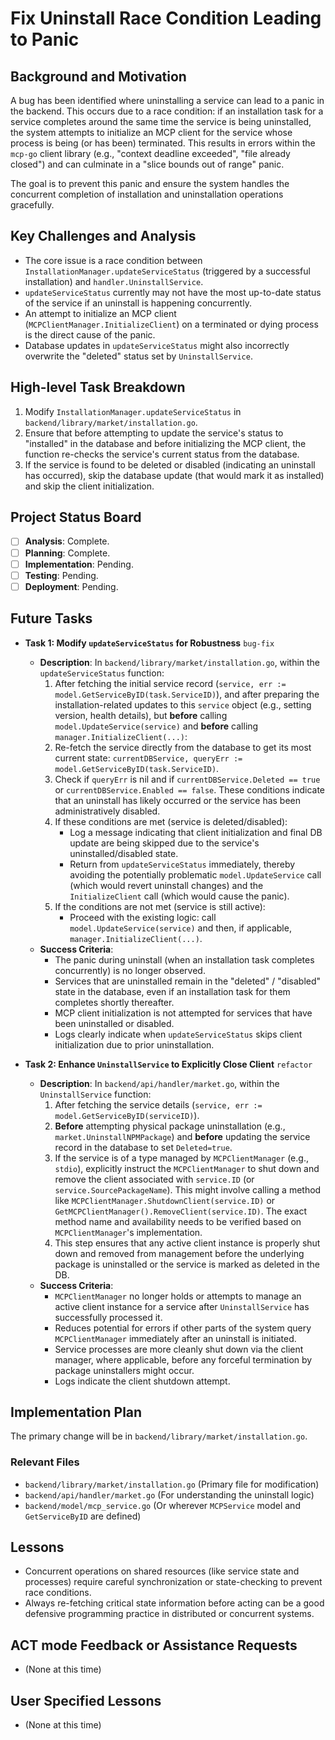 # Fix Uninstall Race Condition Leading to Panic

## Background and Motivation
A bug has been identified where uninstalling a service can lead to a panic in the backend. This occurs due to a race condition: if an installation task for a service completes around the same time the service is being uninstalled, the system attempts to initialize an MCP client for the service whose process is being (or has been) terminated. This results in errors within the `mcp-go` client library (e.g., "context deadline exceeded", "file already closed") and can culminate in a "slice bounds out of range" panic.

The goal is to prevent this panic and ensure the system handles the concurrent completion of installation and uninstallation operations gracefully.

## Key Challenges and Analysis
- The core issue is a race condition between `InstallationManager.updateServiceStatus` (triggered by a successful installation) and `handler.UninstallService`.
- `updateServiceStatus` currently may not have the most up-to-date status of the service if an uninstall is happening concurrently.
- An attempt to initialize an MCP client (`MCPClientManager.InitializeClient`) on a terminated or dying process is the direct cause of the panic.
- Database updates in `updateServiceStatus` might also incorrectly overwrite the "deleted" status set by `UninstallService`.

## High-level Task Breakdown
1.  Modify `InstallationManager.updateServiceStatus` in `backend/library/market/installation.go`.
2.  Ensure that before attempting to update the service's status to "installed" in the database and before initializing the MCP client, the function re-checks the service's current status from the database.
3.  If the service is found to be deleted or disabled (indicating an uninstall has occurred), skip the database update (that would mark it as installed) and skip the client initialization.

## Project Status Board
- [ ] **Analysis**: Complete.
- [ ] **Planning**: Complete.
- [ ] **Implementation**: Pending.
- [ ] **Testing**: Pending.
- [ ] **Deployment**: Pending.

## Future Tasks
- **Task 1: Modify `updateServiceStatus` for Robustness** `bug-fix`
    - **Description**: In `backend/library/market/installation.go`, within the `updateServiceStatus` function:
        1. After fetching the initial service record (`service, err := model.GetServiceByID(task.ServiceID)`), and after preparing the installation-related updates to this `service` object (e.g., setting version, health details), but **before** calling `model.UpdateService(service)` and **before** calling `manager.InitializeClient(...)`:
        2. Re-fetch the service directly from the database to get its most current state: `currentDBService, queryErr := model.GetServiceByID(task.ServiceID)`.
        3. Check if `queryErr` is nil and if `currentDBService.Deleted == true` or `currentDBService.Enabled == false`. These conditions indicate that an uninstall has likely occurred or the service has been administratively disabled.
        4. If these conditions are met (service is deleted/disabled):
            - Log a message indicating that client initialization and final DB update are being skipped due to the service's uninstalled/disabled state.
            - Return from `updateServiceStatus` immediately, thereby avoiding the potentially problematic `model.UpdateService` call (which would revert uninstall changes) and the `InitializeClient` call (which would cause the panic).
        5. If the conditions are not met (service is still active):
            - Proceed with the existing logic: call `model.UpdateService(service)` and then, if applicable, `manager.InitializeClient(...)`.
    - **Success Criteria**:
        - The panic during uninstall (when an installation task completes concurrently) is no longer observed.
        - Services that are uninstalled remain in the "deleted" / "disabled" state in the database, even if an installation task for them completes shortly thereafter.
        - MCP client initialization is not attempted for services that have been uninstalled or disabled.
        - Logs clearly indicate when `updateServiceStatus` skips client initialization due to prior uninstallation.

- **Task 2: Enhance `UninstallService` to Explicitly Close Client** `refactor`
    - **Description**: In `backend/api/handler/market.go`, within the `UninstallService` function:
        1. After fetching the service details (`service, err := model.GetServiceByID(serviceID)`).
        2. **Before** attempting physical package uninstallation (e.g., `market.UninstallNPMPackage`) and **before** updating the service record in the database to set `Deleted=true`.
        3. If the service is of a type managed by `MCPClientManager` (e.g., `stdio`), explicitly instruct the `MCPClientManager` to shut down and remove the client associated with `service.ID` (or `service.SourcePackageName`). This might involve calling a method like `MCPClientManager.ShutdownClient(service.ID)` or `GetMCPClientManager().RemoveClient(service.ID)`. The exact method name and availability needs to be verified based on `MCPClientManager`'s implementation.
        4. This step ensures that any active client instance is properly shut down and removed from management before the underlying package is uninstalled or the service is marked as deleted in the DB.
    - **Success Criteria**:
        - `MCPClientManager` no longer holds or attempts to manage an active client instance for a service after `UninstallService` has successfully processed it.
        - Reduces potential for errors if other parts of the system query `MCPClientManager` immediately after an uninstall is initiated.
        - Service processes are more cleanly shut down via the client manager, where applicable, before any forceful termination by package uninstallers might occur.
        - Logs indicate the client shutdown attempt.

## Implementation Plan
The primary change will be in `backend/library/market/installation.go`.

### Relevant Files
- `backend/library/market/installation.go` (Primary file for modification)
- `backend/api/handler/market.go` (For understanding the uninstall logic)
- `backend/model/mcp_service.go` (Or wherever `MCPService` model and `GetServiceByID` are defined)

## Lessons
- Concurrent operations on shared resources (like service state and processes) require careful synchronization or state-checking to prevent race conditions.
- Always re-fetching critical state information before acting can be a good defensive programming practice in distributed or concurrent systems.

## ACT mode Feedback or Assistance Requests
- (None at this time)

## User Specified Lessons
- (None at this time) 